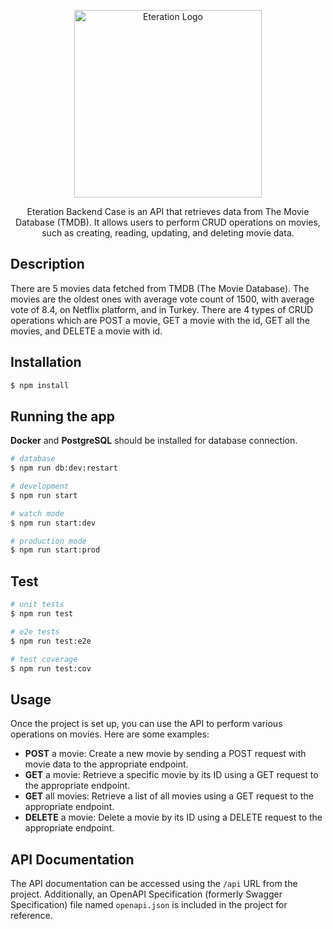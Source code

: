 <p align="center">
  <a href="https://eteration.com/tr" target="_blank" rel="noopener noreferrer"><img src="https://eteration.com/api/image/storage/uploads/2019/11/14/5dcd5f9465c3beteration-logo.png" width="300" alt="Eteration Logo" /></a>
</p>

  <p align="center">Eteration Backend Case is an API that retrieves data from The Movie Database (TMDB). It allows users to perform CRUD operations on movies, such as creating, reading, updating, and deleting movie data.</p>
    <p align="center">

## Description

There are 5 movies data fetched from TMDB (The Movie Database). The movies are the oldest ones with average vote count of 1500, with average vote of 8.4, on Netflix platform, and in Turkey. There are 4 types of CRUD operations which are POST a movie, GET a movie with the id, GET all the movies, and DELETE a movie with id.

## Installation

```bash
$ npm install
```

## Running the app

**Docker** and **PostgreSQL** should be installed for database connection.

```bash
# database
$ npm run db:dev:restart

# development
$ npm run start

# watch mode
$ npm run start:dev

# production mode
$ npm run start:prod
```

## Test

```bash
# unit tests
$ npm run test

# e2e tests
$ npm run test:e2e

# test coverage
$ npm run test:cov
```

## Usage

Once the project is set up, you can use the API to perform various operations on movies. Here are some examples:

- **POST** a movie: Create a new movie by sending a POST request with movie data to the appropriate endpoint.
- **GET** a movie: Retrieve a specific movie by its ID using a GET request to the appropriate endpoint.
- **GET** all movies: Retrieve a list of all movies using a GET request to the appropriate endpoint.
- **DELETE** a movie: Delete a movie by its ID using a DELETE request to the appropriate endpoint.

## API Documentation

The API documentation can be accessed using the `/api` URL from the project. Additionally, an OpenAPI Specification (formerly Swagger Specification) file named `openapi.json` is included in the project for reference.
